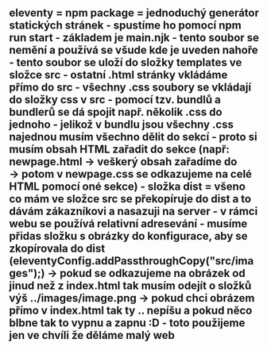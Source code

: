 **eleventy**
    = npm package
    = jednoduchý generátor statických stránek
    - spustíme ho pomocí npm run start
    - základem je main.njk - tento soubor se nemění a používá se všude kde je uveden nahoře
            - tento soubor se uloží do složky templates ve složce src
    - ostatní .html stránky vkládáme přímo do src
    - všechny .css soubory se vkládají do složky css v src
    - pomocí tzv. bundlů a bundlerů se dá spojit např. několik .css do jednoho
    - jelikož v bundlu jsou všechny .css najednou musím všechno dělit do sekcí
            - proto si musím obsah HTML zařadit do sekce (např: newpage.html -> veškerý obsah zařadíme do <section class={NAZEV_SEKCE}> -> potom v newpage.css se odkazujeme na celé HTML pomocí oné sekce) 
    - složka dist = všeno co mám ve složce src se překopíruje do dist a to dávám zákazníkovi a nasazuji na server
    - v rámci webu se používá relativní adresevání
    - musíme přidas složku s obrázky do konfigurace, aby se zkopírovala do dist (eleventyConfig.addPassthroughCopy("src/images");) -> pokud se odkazujeme na obrázek od jinud než z index.html tak musím odejít o složků výš ../images/image.png -> pokud chci obrázem přímo v index.html tak ty .. nepíšu a pokud něco blbne tak to **vypnu a zapnu** :D
            - toto použijeme jen ve chvíli že děláme malý web
- 

